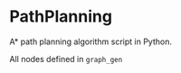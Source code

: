 # PathPlanning

A* path planning algorithm script in Python.

All nodes defined in ``` graph_gen ```
